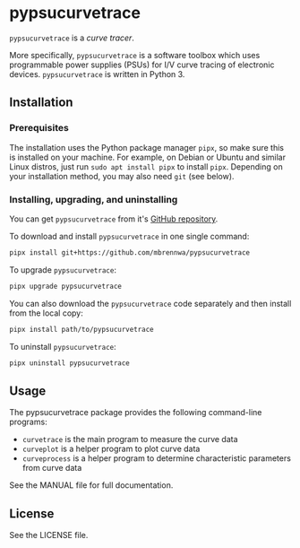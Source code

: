 # pypsucurvetrace
`pypsucurvetrace` is a *curve tracer*.

More specifically, `pypsucurvetrace` is a software toolbox which uses programmable power supplies (PSUs) for I/V curve tracing of electronic devices. `pypsucurvetrace` is written in Python 3.

## Installation

### Prerequisites
The installation uses the Python package manager `pipx`, so make sure this is installed on your machine. For example, on Debian or Ubuntu and similar Linux distros, just run `sudo apt install pipx` to install `pipx`.
Depending on your installation method, you may also need `git` (see below).


### Installing, upgrading, and uninstalling
You can get `pypsucurvetrace` from it's [GitHub repository](https://github.com/mbrennwa/pypsucurvetrace).

To download and install `pypsucurvetrace` in one single command:
```bash
pipx install git+https://github.com/mbrennwa/pypsucurvetrace
```

To upgrade `pypsucurvetrace`:
```bash
pipx upgrade pypsucurvetrace
```

You can also download the `pypsucurvetrace` code separately and then install from the local copy:
```bash
pipx install path/to/pypsucurvetrace
```

To uninstall `pypsucurvetrace`:
```bash
pipx uninstall pypsucurvetrace
```

## Usage
The pypsucurvetrace package provides the following command-line programs:
* `curvetrace` is the main program to measure the curve data
* `curveplot` is a helper program to plot curve data
* `curveprocess` is a helper program to determine characteristic parameters from curve data

See the MANUAL file for full documentation.

## License
See the LICENSE file.
